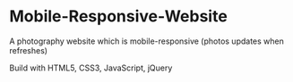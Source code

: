 # Mobile-Responsive-Website
A photography website which is mobile-responsive
(photos updates when refreshes)

Build with HTML5, CSS3, JavaScript, jQuery
